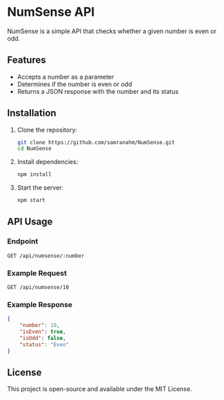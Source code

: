 # NumSense API

NumSense is a simple API that checks whether a given number is even or odd.

## Features
- Accepts a number as a parameter
- Determines if the number is even or odd
- Returns a JSON response with the number and its status

## Installation

1. Clone the repository:
   ```sh
   git clone https://github.com/samranahm/NumSense.git
   cd NumSense
   ```
2. Install dependencies:
   ```sh
   npm install
   ```
3. Start the server:
   ```sh
   npm start
   ```

## API Usage

### Endpoint
```
GET /api/numsense/:number
```

### Example Request
```
GET /api/numsense/10
```

### Example Response
```json
{
    "number": 10,
    "isEven": true,
    "isOdd": false,
    "status": "Even"
}
```

## License
This project is open-source and available under the MIT License.
